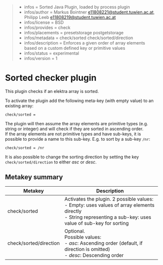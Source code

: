 > - infos = Sorted Java Plugin, loaded by process plugin
> - infos/author = Markus Bointner <e11808221@student.tuwien.ac.at>, Philipp Leeb <e11808219@student.tuwien.ac.at>
> - infos/license = BSD
> - infos/provides = check
> - infos/placements = presetstorage postgetstorage
> - infos/metadata = check/sorted check/sorted/direction
> - infos/description = Enforces a given order of array elements based on a custom defined key or primitive values
> - infos/status = experimental
> - infos/version = 1

# Sorted checker plugin

This plugin checks if an elektra array is sorted.

To activate the plugin add the following meta-key (with empty value) to an existing array:

`check/sorted = `

The plugin will then assume the array elements are primitive types (e.g. string or integer) and will check if they are sorted in ascending order.  
If the array elements are not primitive types and have sub-keys, it is possible to provide a name to this sub-key.
E.g. to sort by a sub-key `/nr`:

`check/sorted = /nr`

It is also possible to change the sorting direction by setting the key `check/sorted/direction` to either _asc_ or _desc_.

## Metakey summary

| Metakey                | Description                                                                                                                                                             |
| ---------------------- | ----------------------------------------------------------------------------------------------------------------------------------------------------------------------- |
| check/sorted           | Activates the plugin. 2 possible values: <br/> - Empty: uses values of array elements directly <br/> - String representing a sub-key: uses value of sub-key for sorting |
| check/sorted/direction | Optional.<br/> Possible values:<br/> - _asc_: Ascending order (default, if direction is omitted)<br/>- _desc_: Descending order                                         |
